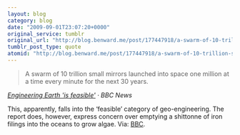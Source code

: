 ```yaml
---
layout: blog
category: blog
date: "2009-09-01T23:07:20+0000"
original_service: tumblr
original_url: "http://blog.benward.me/post/177447918/a-swarm-of-10-trillion-small-mirrors-launched-into"
tumblr_post_type: quote
atomid: "http://blog.benward.me/post/177447918/a-swarm-of-10-trillion-small-mirrors-launched-into"
---
```

> A swarm of 10 trillion small mirrors launched into space one million at a time every minute for the next 30 years.

<cite><a href="http://news.bbc.co.uk/2/hi/science/nature/8231387.stm">Engineering Earth 'is feasible'</a> · BBC News</cite>

This, apparently, falls into the ‘feasible’ category of geo-engineering. The report does, however, express concern over emptying a shittonne of iron filings into the oceans to grow algae.
Via: [BBC](http://news.bbc.co.uk/2/hi/science/nature/8231387.stm).